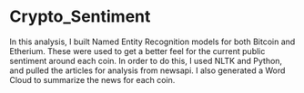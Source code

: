 # Crypto_Sentiment

In this analysis, I built Named Entity Recognition models for both Bitcoin and Etherium. These were used to get a better feel for the current public sentiment around each coin. In order to do this, I used NLTK and Python, and pulled the articles for analysis from newsapi. I also generated a Word Cloud to summarize the news for each coin.